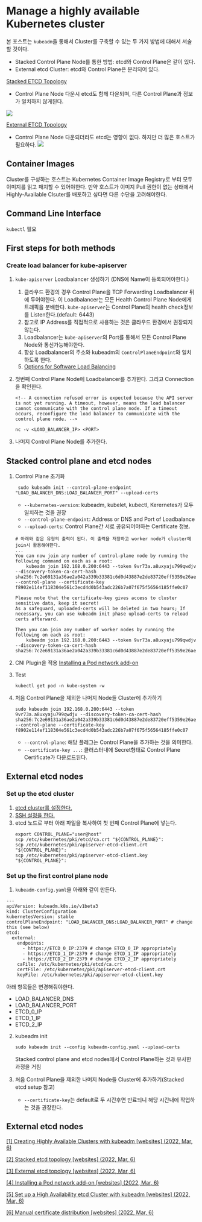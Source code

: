
# Manage a highly available Kubernetes cluster

본 포스트는 `kubeadm`을 통해서 Cluster를 구축할 수 있는 두 가지 방법에 대해서 서술할 것이다.
- Stacked Control Plane Node를 통한 방법: etcd와 Control Plane은 같이 있다.
- External etcd Cluster: etcd와 Control Plane은 분리되어 있다.

[Stacked ETCD Topology](#ref2)
- Control Plane Node 다운시 etcd도 함께 다운되며, 다른 Control Plane과 정보가 일치하지 않게된다.

![](https://d33wubrfki0l68.cloudfront.net/d1411cded83856552f37911eb4522d9887ca4e83/b94b2/images/kubeadm/kubeadm-ha-topology-stacked-etcd.svg)

[External ETCD Topology](#ref2)
- Control Plane Node 다운되더라도 etcd는 영향이 없다. 하지만 더 많은 호스트가 필요하다.
![](https://d33wubrfki0l68.cloudfront.net/ad49fffce42d5a35ae0d0cc1186b97209d86b99c/5a6ae/images/kubeadm/kubeadm-ha-topology-external-etcd.svg)

## Container Images

Cluster를 구성하는 호스트는 Kubernetes Container Image Registry로 부터 모두 이미지를 읽고 패치할 수 있어야한다.
만약 호스트가 이미지 Pull 권한이 없는 상태에서 Highly-Available Clsuter를 배포하고 싶다면 다른 수단을 고려해야한다.

## Command Line Interface

`kubectl` 필요

## First steps for both methods

### Create load balancer for kube-apiserver

1. `kube-apiserver` Loadbalancer 생성하기 (DNS에 Name이 등록되어야한다.)
   1. 클라우드 환경의 경우 Control Plane을 TCP Forwarding Loadbalancer 뒤에 두어야한다. 이 Loadbalancer는 모든 Health Control Plane Node에게 트래픽을 분배한다. `kube-apiserver`는 Control Plane의 health check정보를 Listen한다.(default: 6443) 
   2. 참고로 IP Address를 직접적으로 사용하는 것은 클라우드 환경에서 권장되지 않는다. 
   3. Loadbalancer는 `kube-apiserver`의 Port를 통해서 모든 Control Plane Node와 통신가능해야한다. 
   4. 항상 Loadbalancer의 주소와 kubeadm의 `ControlPlaneEndpoint`와 일치하도록 한다.
   5. [Options for Software Load Balancing](https://github.com/kubernetes/kubeadm/blob/main/docs/ha-considerations.md#options-for-software-load-balancing)
2. 첫번째 Control Plane Node에 Loadbalancer를 추가한다. 그리고 Connection을 확인한다.
   ```
   <!-- A connection refused error is expected because the API server is not yet running. A timeout, however, means the load balancer cannot communicate with the control plane node. If a timeout occurs, reconfigure the load balancer to communicate with the control plane node. -->

   nc -v <LOAD_BALANCER_IP> <PORT>
   ```

3. 나머지 Control Plane Node를 추가한다.

## Stacked control plane and etcd nodes

1. Control Plane 초기화
   ```
    sudo kubeadm init --control-plane-endpoint "LOAD_BALANCER_DNS:LOAD_BALANCER_PORT" --upload-certs
   ```
   - `--kubernetes-version`: kubeadm, kubelet, kubectl, Kerernetes가 모두 일치하는 것을 권장
   - `--control-plane-endpoint`: Address or DNS and Port of Loadbalance
   - `--upload-certs`: Control Plane간 서로 공유되어야하는 Certificate 정보.

    ```
    # 아래와 같은 유형의 출력이 된다. 이 출력을 저장하고 worker node가 cluster에 join시 활용해야한다.
    ...
    You can now join any number of control-plane node by running the following command on each as a root:
        kubeadm join 192.168.0.200:6443 --token 9vr73a.a8uxyaju799qwdjv --discovery-token-ca-cert-hash sha256:7c2e69131a36ae2a042a339b33381c6d0d43887e2de83720eff5359e26aec866 --control-plane --certificate-key f8902e114ef118304e561c3ecd4d0b543adc226b7a07f675f56564185ffe0c07

    Please note that the certificate-key gives access to cluster sensitive data, keep it secret!
    As a safeguard, uploaded-certs will be deleted in two hours; If necessary, you can use kubeadm init phase upload-certs to reload certs afterward.

    Then you can join any number of worker nodes by running the following on each as root:
        kubeadm join 192.168.0.200:6443 --token 9vr73a.a8uxyaju799qwdjv --discovery-token-ca-cert-hash sha256:7c2e69131a36ae2a042a339b33381c6d0d43887e2de83720eff5359e26aec866
    ```

2. CNI Plugin을 적용
   [Installing a Pod network add-on](#ref4)

3. Test
   ```
   kubectl get pod -n kube-system -w
   ```
4. 처음 Control Plane을 제외한 나머지 Node들 Cluster에 추가하기
   ```
   sudo kubeadm join 192.168.0.200:6443 --token 9vr73a.a8uxyaju799qwdjv --discovery-token-ca-cert-hash sha256:7c2e69131a36ae2a042a339b33381c6d0d43887e2de83720eff5359e26aec866 --control-plane --certificate-key f8902e114ef118304e561c3ecd4d0b543adc226b7a07f675f56564185ffe0c07
   ```
   - `--control-plane`: 해당 플레그는 Control Plane을 추가하는 것을 의미한다.
   - `--certificate-key ...`: 클러스터내에 Secret형태로 Control Plane Certificate가 다운로드된다.


## External etcd nodes

### Set up the etcd cluster

1. [etcd cluster를 설정한다.](#ref5)
2. [SSH 설정을 한다.](#ref6)
3. etcd 노드로 부터 아래 파일을 복사하여 첫 번째 Control Plane에 넣는다.
    ```
    export CONTROL_PLANE="user@host"
    scp /etc/kubernetes/pki/etcd/ca.crt "${CONTROL_PLANE}":
    scp /etc/kubernetes/pki/apiserver-etcd-client.crt "${CONTROL_PLANE}":
    scp /etc/kubernetes/pki/apiserver-etcd-client.key "${CONTROL_PLANE}":
    ```

### Set up the first control plane node

1. `kubeadm-config.yaml`을 아래와 같이 만든다.

```
---
apiVersion: kubeadm.k8s.io/v1beta3
kind: ClusterConfiguration
kubernetesVersion: stable
controlPlaneEndpoint: "LOAD_BALANCER_DNS:LOAD_BALANCER_PORT" # change this (see below)
etcd:
  external:
    endpoints:
      - https://ETCD_0_IP:2379 # change ETCD_0_IP appropriately
      - https://ETCD_1_IP:2379 # change ETCD_1_IP appropriately
      - https://ETCD_2_IP:2379 # change ETCD_2_IP appropriately
    caFile: /etc/kubernetes/pki/etcd/ca.crt
    certFile: /etc/kubernetes/pki/apiserver-etcd-client.crt
    keyFile: /etc/kubernetes/pki/apiserver-etcd-client.key
```

아래 항목들은 변경해줘야한다.
- LOAD_BALANCER_DNS
- LOAD_BALANCER_PORT
- ETCD_0_IP
- ETCD_1_IP
- ETCD_2_IP

2. kubeadm init
   ```
   sudo kubeadm init --config kubeadm-config.yaml --upload-certs
   ```
   Stacked control plane and etcd nodes에서 Control Plane하는 것과 유사한 과정을 거침

3. 처음 Control Plane을 제외한 나머지 Node들 Cluster에 추가하기(Stacked etcd setup 참고)
   - `--certificate-key`는 default로 두 시간후면 만료되니 해당 시간내에 작업하는 것을 권장한다.



## External etcd nodes

<a name="#ref1" href="https://kubernetes.io/docs/setup/production-environment/tools/kubeadm/high-availability/"> [1] Creating Highly Available Clusters with kubeadm [websites] (2022, Mar, 6)</a>

<a name="#ref2" href="https://kubernetes.io/docs/setup/production-environment/tools/kubeadm/ha-topology/#stacked-etcd-topology"> [2] Stacked etcd topology [websites] (2022, Mar, 6)</a>

<a name="#ref3" href="https://kubernetes.io/docs/setup/production-environment/tools/kubeadm/ha-topology/#external-etcd-topology"> [3] External etcd topology [websites] (2022, Mar, 6)</a>

<a name="#ref4" href="https://kubernetes.io/docs/setup/production-environment/tools/kubeadm/create-cluster-kubeadm/#pod-network"> [4] Installing a Pod network add-on [websites] (2022, Mar, 6)</a>

<a name="#ref5" href="https://kubernetes.io/docs/setup/production-environment/tools/kubeadm/setup-ha-etcd-with-kubeadm/"> [5] Set up a High Availability etcd Cluster with kubeadm [websites] (2022, Mar, 6)</a>

<a name="#ref6" href="https://kubernetes.io/docs/setup/production-environment/tools/kubeadm/high-availability/#manual-certs"> [6] Manual certificate distribution [websites] (2022, Mar, 6)</a>

